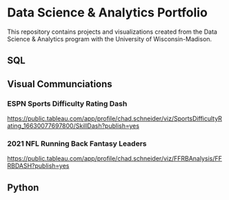# Data Science & Analytics Portfolio
This repository contains projects and visualizations created from the Data Science & Analytics program with the University of Wisconsin-Madison.

## SQL

## Visual Communciations

### ESPN Sports Difficulty Rating Dash
https://public.tableau.com/app/profile/chad.schneider/viz/SportsDifficultyRating_16630077697800/SkillDash?publish=yes

### 2021 NFL Running Back Fantasy Leaders
https://public.tableau.com/app/profile/chad.schneider/viz/FFRBAnalysis/FFRBDASH?publish=yes

## Python
